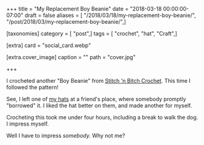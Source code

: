 +++
title = "My Replacement Boy Beanie"
date = "2018-03-18 00:00:00-07:00"
draft = false
aliases = [ "/2018/03/18/my-replacement-boy-beanie/", "/post/2018/03/my-replacement-boy-beanie/",]

[taxonomies]
category = [ "post",]
tags = [ "crochet", "hat", "Craft",]

[extra]
card = "social_card.webp"

[extra.cover_image]
caption = ""
path = "cover.jpg"

+++

I crocheted another "Boy Beanie" from [Stitch 'n Bitch Crochet][]. This time I followed the pattern!

[Stitch 'N Bitch Crochet]: https://www.goodreads.com/book/show/57512.Stitch_n_Bitch_Crochet
<!--more-->

See, I left one of [my hats][] at a friend's place, where somebody promptly "borrowed" it. I liked the hat
better on them, and made another for myself.

[my hats]: /post/2018/02/a-couple-crochet-hats


Crocheting this took me under four hours, including a break to walk the dog. I impress myself.

Well I have to impress *somebody.* Why not me?
